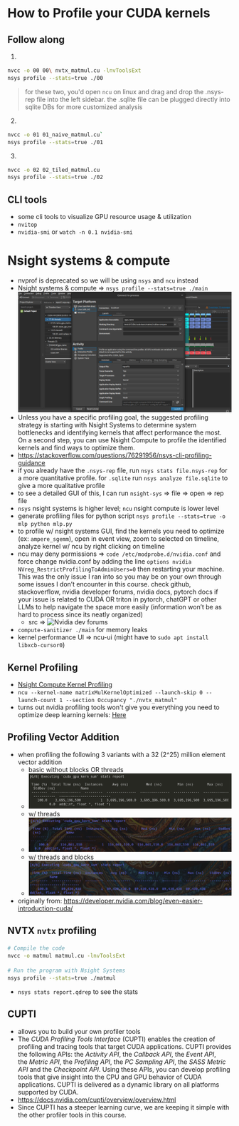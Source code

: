 # How to Profile your CUDA kernels

## Follow along
1. 
```bash
nvcc -o 00 00\ nvtx_matmul.cu -lnvToolsExt
nsys profile --stats=true ./00
```

> for these two, you'd open `ncu` on linux and drag and drop the .nsys-rep file into the left sidebar.
> the .sqlite file can be plugged directly into sqlite DBs for more customized analysis
2. 
```bash
nvcc -o 01 01_naive_matmul.cu`
nsys profile --stats=true ./01
```

3. 
```bash
nvcc -o 02 02_tiled_matmul.cu
nsys profile --stats=true ./02
```

## CLI tools
- some cli tools to visualize GPU resource usage & utilization
- `nvitop`
- `nvidia-smi` or `watch -n 0.1 nvidia-smi`


# Nsight systems & compute
- nvprof is deprecated so we will be using `nsys` and `ncu` instead
- Nsight systems & compute ⇒ `nsys profile --stats=true ./main `
![](../assets/nsight-ui.png)
- Unless you have a specific profiling goal, the suggested profiling strategy is starting with Nsight Systems to determine system bottlenecks and identifying kernels that affect performance the most. On a second step, you can use Nsight Compute to profile the identified kernels and find ways to optimize them.
- https://stackoverflow.com/questions/76291956/nsys-cli-profiling-guidance
- if you already have the `.nsys-rep` file, run `nsys stats file.nsys-rep` for a more quantitative profile. for `.sqlite` run `nsys analyze file.sqlite` to give a more qualitative profile
- to see a detailed GUI of this, I can run `nsight-sys` ⇒ file ⇒ open ⇒ rep file
- `nsys` nsight systems is higher level; `ncu` nsight compute is lower level
- generate profiling files for python script `nsys profile --stats=true -o mlp python mlp.py`
- to profile w/ nsight systems GUI, find the kernels you need to optimize (ex: `ampere_sgemm`), open in event view, zoom to selected on timeline, analyze kernel w/ ncu by right clicking on timeline
- ncu may deny permissions ⇒ `code /etc/modprobe.d/nvidia.conf` and force change nvidia.conf by adding the line `options nvidia NVreg_RestrictProfilingToAdminUsers=0` then restarting your machine. This was the only issue I ran into so you may be on your own through some issues I don’t encounter in this course. check github, stackoverflow, nvidia developer forums, nvidia docs, pytorch docs if your issue is related to CUDA OR triton in pytorch, chatGPT or other LLMs to help navigate the space more easily (information won’t be as hard to process since its neatly organized)
    - src ⇒ ![Nvidia dev forums](https://developer.nvidia.com/nvidia-development-tools-solutions-err_nvgpuctrperm-permission-issue-performance-counters)
- `compute-sanitizer ./main` for memory leaks
- kernel performance UI ⇒ ncu-ui (might have to `sudo apt install libxcb-cursor0`)

## Kernel Profiling
- [Nsight Compute Kernel Profiling](https://docs.nvidia.com/nsight-compute/ProfilingGuide/index.html)
- `ncu --kernel-name matrixMulKernelOptimized --launch-skip 0 --launch-count 1 --section Occupancy "./nvtx_matmul"`
- turns out nvidia profiling tools won't give you everything you need to optimize deep learning kernels: [Here](https://stackoverflow.com/questions/2204527/how-do-you-profile-optimize-cuda-kernels)

## Profiling Vector Addition
- when profiling the following 3 variants with a 32 (2^25) million element vector addition
    - basic without blocks OR threads
    - ![](../assets/prof1.png)
    - w/ threads
    - ![](../assets/prof2.png)
    - w/ threads and blocks
    - ![](../assets/prof3.png)
- originally from: https://developer.nvidia.com/blog/even-easier-introduction-cuda/


## NVTX `nvtx` profiling
```bash
# Compile the code
nvcc -o matmul matmul.cu -lnvToolsExt

# Run the program with Nsight Systems
nsys profile --stats=true ./matmul
```
- `nsys stats report.qdrep` to see the stats


## CUPTI
- allows you to build your own profiler tools
- The *CUDA Profiling Tools Interface* (CUPTI) enables the creation of profiling and tracing tools that target CUDA applications. CUPTI provides the following APIs: the *Activity API*, the *Callback API*, the *Event API*, the *Metric API*, the *Profiling API*, the *PC Sampling API*, the *SASS Metric API* and the *Checkpoint API*. Using these APIs, you can develop profiling tools that give insight into the CPU and GPU behavior of CUDA applications. CUPTI is delivered as a dynamic library on all platforms supported by CUDA.
- https://docs.nvidia.com/cupti/overview/overview.html
- Since CUPTI has a steeper learning curve, we are keeping it simple with the other profiler tools in this course.

